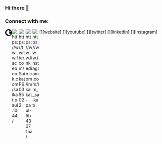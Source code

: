 ### Hi there 👋

### Connect with me:

[<img align="left" alt="https://adoring-lovelace-18d31a.netlify.app/" width="22px" src="https://raw.githubusercontent.com/iconic/open-iconic/master/svg/globe.svg" />][website]
[<img align="left" alt="https://www.facebook.com/saikat.paul.1044/" width="22px" src="https://cdn.jsdelivr.net/npm/simple-icons@3.13.0/icons/facebook.svg" />][youtube]
[<img align="left" alt="https://twitter.com/SaikatP60355022" width="22px" src="https://cdn.jsdelivr.net/npm/simple-icons@v3/icons/twitter.svg" />][twitter]
[<img align="left" alt="https://www.linkedin.com/in/saikat-paul-5b430715a/" width="22px" src="https://cdn.jsdelivr.net/npm/simple-icons@v3/icons/linkedin.svg" />][linkedin]
[<img align="left" alt="https://www.instagram.com/im__saikat/" width="22px" src="https://cdn.jsdelivr.net/npm/simple-icons@v3/icons/instagram.svg" />][instagram]
